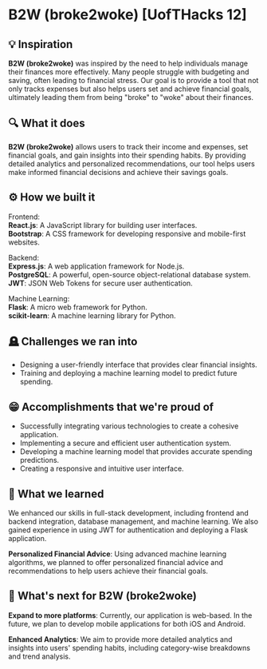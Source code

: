 # B2W (broke2woke) [UofTHacks 12]

## 💡 Inspiration
**B2W (broke2woke)** was inspired by the need to help individuals manage their finances more effectively. Many people struggle with budgeting and saving, often leading to financial stress. Our goal is to provide a tool that not only tracks expenses but also helps users set and achieve financial goals, ultimately leading them from being "broke" to "woke" about their finances.

## 🔍 What it does
**B2W (broke2woke)** allows users to track their income and expenses, set financial goals, and gain insights into their spending habits. By providing detailed analytics and personalized recommendations, our tool helps users make informed financial decisions and achieve their savings goals.

## ⚙️ How we built it

Frontend:  
 **React.js**: A JavaScript library for building user interfaces.  
 **Bootstrap**: A CSS framework for developing responsive and mobile-first websites.

Backend:  
**Express.js**: A web application framework for Node.js.  
**PostgreSQL**: A powerful, open-source object-relational database system.  
**JWT**: JSON Web Tokens for secure user authentication.

Machine Learning:  
**Flask**: A micro web framework for Python.  
**scikit-learn**: A machine learning library for Python.

## 🪦 Challenges we ran into
  - Designing a user-friendly interface that provides clear financial insights.
  - Training and deploying a machine learning model to predict future spending.

## 😁 Accomplishments that we're proud of
  - Successfully integrating various technologies to create a cohesive application.
  - Implementing a secure and efficient user authentication system.
  - Developing a machine learning model that provides accurate spending predictions.
  - Creating a responsive and intuitive user interface.

## 📖 What we learned
We enhanced our skills in full-stack development, including frontend and backend integration, database management, and machine learning. We also gained experience in using JWT for authentication and deploying a Flask application.

**Personalized Financial Advice**: Using advanced machine learning algorithms, we planned to offer personalized financial advice and recommendations to help users achieve their financial goals.

## 🤔 What's next for B2W (broke2woke)
**Expand to more platforms**: Currently, our application is web-based. In the future, we plan to develop mobile applications for both iOS and Android.

**Enhanced Analytics**: We aim to provide more detailed analytics and insights into users' spending habits, including category-wise breakdowns and trend analysis.

